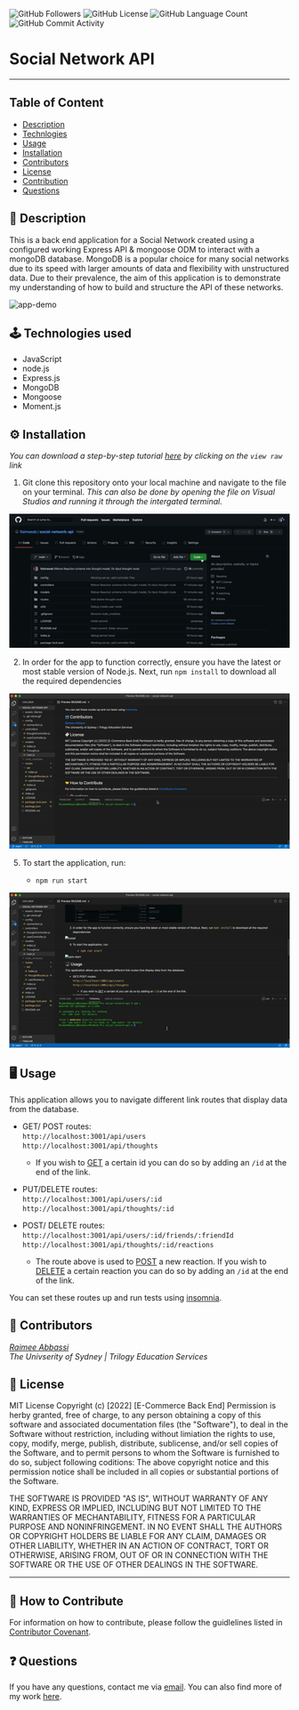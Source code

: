 <img alt="GitHub Followers" src="https://img.shields.io/github/followers/Raimeeab"> <img alt="GitHub License" src="https://img.shields.io/apm/l/vim-mode">  <img alt="GitHub Language Count" src="https://img.shields.io/github/languages/count/Raimeeab/social-network-api">  <img alt="GitHub Commit Activity" src="https://img.shields.io/github/commit-activity/w/Raimeeab/social-network-api">

# Social Network API
---

## Table of Content 

* [Description](#description)
* [Technlogies](#technologies)
* [Usage](#usage)
* [Installation](#installation)
* [Contributors](#contributors)
* [License](#license)
* [Contribution](#contribution)
* [Questions](#questions)

<a name="description"></a>
## 📝 Description
This is a back end application for a Social Network created using a configured working Express API & mongoose ODM to interact with a mongoDB database. MongoDB is a popular choice for many social networks due to its speed with larger amounts of data and flexibility with unstructured data. Due to their prevalence, the aim of this application is to demonstrate my understanding of how to build and structure the API of these networks. 

![app-demo]()

<a name="technologies"></a>
## 🕹 Technologies used 
- JavaScript
- node.js
- Express.js
- MongoDB
- Mongoose
- Moment.js

<a name="installation"></a>
## ⚙️ Installation 
*You can download a step-by-step tutorial [here]() by clicking on the `view raw` link*

1. Git clone this repository onto your local machine and navigate to the file on your terminal. *This can also be done by opening the file on Visual Studios and running it through the intergated terminal.*

![git-clone](assets/demos/git-clone.gif)

2. In order for the app to function correctly, ensure you have the latest or most stable version of Node.js. Next, run `npm install` to download all the required dependencies

![install](assets/demos/install.gif)

5. To start the application, run:

    - `npm run start`

![npm-start](assets/demos/npm-start.gif)

<a name="usage"></a>
## 🖥 Usage 
This application allows you to navigate different link routes that display data from the database. 

- GET/ POST routes: <br>
    `http://localhost:3001/api/users` <br>
    `http://localhost:3001/api/thoughts`<br>

     - If you wish to <u>GET</u> a certain id you can do so by adding an `/id` at the end of the link. 

- PUT/DELETE routes: <br>
    `http://localhost:3001/api/users/:id`<br>
    `http://localhost:3001/api/thoughts/:id` <br>

- POST/ DELETE routes: <br>
    `http://localhost:3001/api/users/:id/friends/:friendId` <br>
    `http://localhost:3001/api/thoughts/:id/reactions` <br>

    - The route above is used to <u>POST</u> a new reaction. If you wish to <u>DELETE</u> a certain  reaction you can do so by adding an `/id` at the end of the link. 

You can set these routes up and run tests using [insomnia](https://docs.insomnia.rest/).

<a name="contributors"></a>
## 👥 Contributors

*[Raimee Abbassi](https://github.com/Raimeeab)* <br>
*The Univserity of Sydney | Trilogy Education Services* <br>

<a name="license"></a>
## 🔖 License

MIT License
Copyright (c) [2022] [E-Commerce Back End]
Permission is herby granted, free of charge, to any person obtaining a copy of this software and associated documentation files (the "Software"), to deal in the Software without restriction, including without limiation the rights to use, copy, modify, merge, publish, distribute, sublicense, and/or sell copies of the Software, and to permit persons to whom the Software is furnished to do so, subject following coditions: 
The above copyright notice and this permission notice shall be included in all copies or substantial portions of the Software. 

THE SOFTWARE IS PROVIDED "AS IS", WITHOUT WARRANTY OF ANY KIND, EXPRESS OR IMPLIED, INCLUDING BUT NOT LIMITED TO THE WARRANTIES OF MECHANTABILITY, FITNESS FOR A PARTICULAR PURPOSE AND NONINFRINGEMENT. IN NO EVENT SHALL THE AUTHORS OR COPYRIGHT HOLDERS BE LIABLE FOR ANY CLAIM, DAMAGES OR OTHER LIABILITY, WHETHER IN AN ACTION OF CONTRACT, TORT OR OTHERWISE, ARISING FROM, OUT OF OR IN CONNECTION WITH THE SOFTWARE OR THE USE OF OTHER DEALINGS IN THE SOFTWARE.  

---
<a name="contribution"></a>
## 🤝 How to Contribute

For information on how to contribute, please follow the guidlelines listed in [Contributor Covenant](https://www.contributor-covenant.org/).

<a name="questions"></a>
## ❓ Questions
If you have any questions, contact me via [email](raimee.abbassi@gmail.com). You can also find more of my work [here](https://github.com/Raimeeab).

